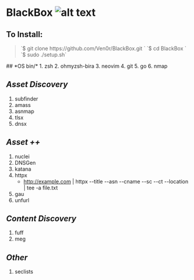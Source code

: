 # **BlackBox** ![alt text](https://emoji.gg/assets/emoji/6084_hackerman.png "Hackerman")
## To Install:
<blockquote>
`$ git clone https://github.com/Ven0r/BlackBox.git `  
`$ cd BlackBox `  
`$ sudo ./setup.sh`   
</blockquote>
## *OS bin/* 
1. zsh  
2. ohmyzsh-bira  
3. neovim  
4. git  
5. go  
6. nmap  
 
## *Asset Discovery*
1. subfinder
2. amass
3. asnmap
4. tlsx
5. dnsx


## *Asset ++*
1. nuclei
2. DNSGen
3. katana
4. httpx  
    - http://example.com | httpx --title --asn --cname --sc --ct --location | tee -a file.txt
5. gau
6. unfurl

## *Content Discovery*
1. fuff
2. meg

## *Other*
1. seclists

